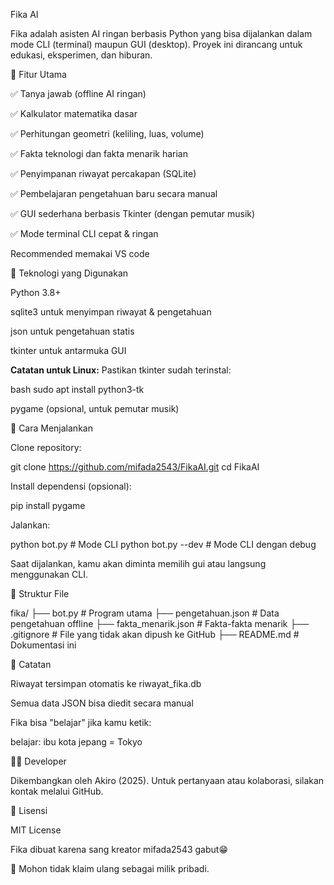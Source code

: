 Fika AI

Fika adalah asisten AI ringan berbasis Python yang bisa dijalankan dalam mode CLI (terminal) maupun GUI (desktop). Proyek ini dirancang untuk edukasi, eksperimen, dan hiburan.

🎯 Fitur Utama

✅ Tanya jawab (offline AI ringan)

✅ Kalkulator matematika dasar

✅ Perhitungan geometri (keliling, luas, volume)

✅ Fakta teknologi dan fakta menarik harian

✅ Penyimpanan riwayat percakapan (SQLite)

✅ Pembelajaran pengetahuan baru secara manual

✅ GUI sederhana berbasis Tkinter (dengan pemutar musik)

✅ Mode terminal CLI cepat & ringan

Recommended memakai VS code

🧠 Teknologi yang Digunakan

Python 3.8+

sqlite3 untuk menyimpan riwayat & pengetahuan

json untuk pengetahuan statis

tkinter untuk antarmuka GUI

**Catatan untuk Linux:**
Pastikan tkinter sudah terinstal:

bash
sudo apt install python3-tk


pygame (opsional, untuk pemutar musik)

🔧 Cara Menjalankan

Clone repository:

git clone https://github.com/mifada2543/FikaAI.git
cd FikaAI

Install dependensi (opsional):

pip install pygame

Jalankan:

python bot.py          # Mode CLI
python bot.py --dev    # Mode CLI dengan debug

Saat dijalankan, kamu akan diminta memilih gui atau langsung menggunakan CLI.

📂 Struktur File

fika/
├── bot.py                # Program utama
├── pengetahuan.json      # Data pengetahuan offline
├── fakta_menarik.json    # Fakta-fakta menarik
├── .gitignore            # File yang tidak akan dipush ke GitHub
├── README.md             # Dokumentasi ini

📌 Catatan

Riwayat tersimpan otomatis ke riwayat_fika.db

Semua data JSON bisa diedit secara manual

Fika bisa "belajar" jika kamu ketik:

belajar: ibu kota jepang = Tokyo

🧑‍💻 Developer

Dikembangkan oleh Akiro (2025). Untuk pertanyaan atau kolaborasi, silakan kontak melalui GitHub.

📄 Lisensi

MIT License

Fika dibuat karena sang kreator mifada2543 gabut😁

📌 Mohon tidak klaim ulang sebagai milik pribadi.
